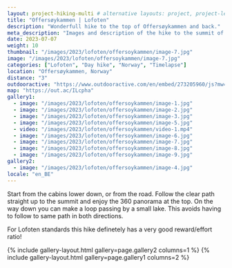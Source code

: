 ```yaml
---
layout: project-hiking-multi # alternative layouts: project, project-left, project-right, project-top
title: "Offersøykammen | Lofoten"
description: "Wonderfull hike to the top of Offersøykammen and back."
meta_description: "Images and description of the hike to the summit of Offersøykammen on the Lofoten islands in Norway."
date: 2023-07-07
weight: 10
thumbnail: "/images/2023/lofoten/offersoykammen/image-7.jpg"
image: "/images/2023/lofoten/offersoykammen/image-7.jpg"
categories: ["Lofoten", "Day hike", "Norway", "Timelapse"]
location: "Offersøykammen, Norway"
distance: "3"
outdooractive: "https://www.outdooractive.com/en/embed/273205960/js?mw=false&usr=4imcb1&key=USR-LKA30EGO-EMWGMIS4-4OSSTG7J"
map: "https://out.ac/ILcpha"
gallery1:
  - image: "/images/2023/lofoten/offersoykammen/image-1.jpg"
  - image: "/images/2023/lofoten/offersoykammen/image-2.jpg"
  - image: "/images/2023/lofoten/offersoykammen/image-3.jpg"
  - image: "/images/2023/lofoten/offersoykammen/image-5.jpg"
  - video: "/images/2023/lofoten/offersoykammen/video-1.mp4"
  - image: "/images/2023/lofoten/offersoykammen/image-6.jpg"
  - image: "/images/2023/lofoten/offersoykammen/image-7.jpg"
  - image: "/images/2023/lofoten/offersoykammen/image-8.jpg"
  - image: "/images/2023/lofoten/offersoykammen/image-9.jpg"
gallery2:
  - image: "/images/2023/lofoten/offersoykammen/image-4.jpg"
locale: "en_BE"
---
```

Start from the cabins lower down, or from the road. Follow the clear path straight up to the summit and enjoy the 360 panorama at the top. On the way down you can make a loop passing by a small lake. This avoids having to follow to same path in both directions.

For Lofoten standards this hike definetely has a very good reward/effort ratio!

{% include gallery-layout.html gallery=page.gallery2 columns=1 %}
{% include gallery-layout.html gallery=page.gallery1 columns=2 %}
